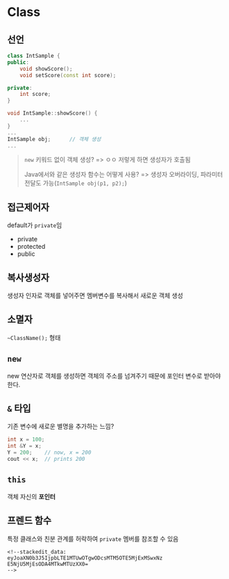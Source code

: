 # Class
## 선언
```cpp
class IntSample {
public:
    void showScore();
    void setScore(const int score);

private:
    int score;
}

void IntSample::showScore() {
    ...
}
...
IntSample obj;		// 객체 생성
...
```

> `new` 키워드 없이 객체 생성? => ㅇㅇ 저렇게 하면 생성자가 호출됨
> 
> Java에서와 같은 생성자 함수는 어떻게 사용? => 생성자 오버라이딩, 파라미터 전달도 가능(`IntSample obj(p1, p2);`)

## 접근제어자
default가 `private`임
- private
- protected
- public

## 복사생성자
생성자 인자로 객체를 넣어주면 멤버변수를 복사해서 새로운 객체 생성

## 소멸자
`~ClassName();` 형태

## `new`
new 연산자로 객체를 생성하면 객체의 주소를 넘겨주기 때문에 포인터 변수로 받아야 한다.

## `&` 타입
기존 변수에 새로운 별명을 추가하는 느낌?
```cpp
int x = 100;
int &Y = x;
Y = 200;	// now, x = 200
cout << x;	// prints 200
```

## `this`
객체 자신의 **포인터**

## 프렌드 함수
특정 클래스와 친분 관계를 허락하여 `private` 멤버를 참조할 수 있음
```
<!--stackedit_data:
eyJoaXN0b3J5IjpbLTE1MTUwOTgwODcsMTM5OTE5MjExMSwxNz
E5NjU5MjEsODA4MTkwMTUzXX0=
-->